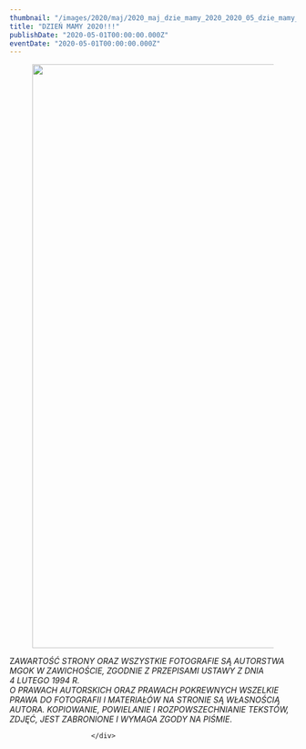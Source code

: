```yaml
---
thumbnail: "/images/2020/maj/2020_maj_dzie_mamy_2020_2020_05_dzie_mamy_2020_plakat2-724x1024.jpg"
title: "DZIEŃ MAMY 2020!!!"
publishDate: "2020-05-01T00:00:00.000Z"
eventDate: "2020-05-01T00:00:00.000Z"
---
```


<div class="entry-content">
							
							
<figure class="wp-block-image size-large"><img fetchpriority="high" decoding="async" width="724" height="1024" src="/images/2020/maj/2020_maj_dzie_mamy_2020_2020_05_dzie_mamy_2020_plakat2-724x1024.jpg" alt="" class="wp-image-7445" srcset="/images/2020/maj/2020_maj_dzie_mamy_2020_2020_05_dzie_mamy_2020_plakat2-724x1024.jpg 724w, /images/2020/maj/plakat2-212x300.jpg 212w, /images/2020/maj/plakat2-768x1086.jpg 768w, /images/2020/maj/plakat2.jpg 800w" sizes="(max-width: 724px) 100vw, 724px"></figure>



<p>Z<em>AWARTOŚĆ STRONY ORAZ WSZYSTKIE FOTOGRAFIE SĄ AUTORSTWA MGOK W ZAWICHOŚCIE, ZGODNIE Z PRZEPISAMI USTAWY Z DNIA&nbsp;</em><br><em>4 LUTEGO 1994 R.<br>O PRAWACH AUTORSKICH ORAZ PRAWACH POKREWNYCH WSZELKIE PRAWA DO FOTOGRAFII I MATERIAŁÓW NA STRONIE SĄ WŁASNOŚCIĄ AUTORA. KOPIOWANIE, POWIELANIE I ROZPOWSZECHNIANIE TEKSTÓW, ZDJĘĆ, JEST ZABRONIONE I WYMAGA ZGODY NA PIŚMIE</em>.</p>
						
						</div>
